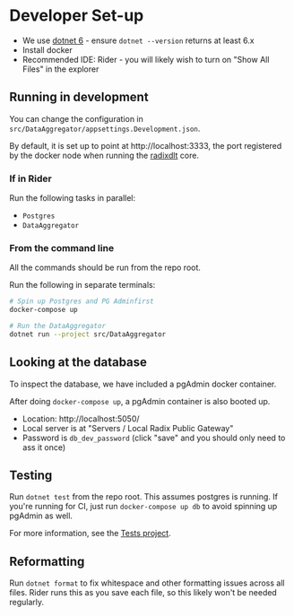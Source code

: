 # Developer Set-up

* We use [dotnet 6](https://dotnet.microsoft.com/download/dotnet/6.0) - ensure `dotnet --version` returns at least 6.x
* Install docker
* Recommended IDE: Rider - you will likely wish to turn on "Show All Files" in the explorer

## Running in development

You can change the configuration in `src/DataAggregator/appsettings.Development.json`.

By default, it is set up to point at http://localhost:3333, the port registered by the docker node when running the [radixdlt](https://github.com/radixdlt/radixdlt) core.

### If in Rider

Run the following tasks in parallel:

* `Postgres`
* `DataAggregator`

### From the command line

All the commands should be run from the repo root.

Run the following in separate terminals:

```bash
# Spin up Postgres and PG Adminfirst
docker-compose up
```

```bash
# Run the DataAggregator
dotnet run --project src/DataAggregator
```

## Looking at the database

To inspect the database, we have included a pgAdmin docker container.

After doing `docker-compose up`, a pgAdmin container is also booted up.

* Location: http://localhost:5050/
* Local server is at "Servers / Local Radix Public Gateway"
* Password is `db_dev_password` (click "save" and you should only need to ass it once)

## Testing

Run `dotnet test` from the repo root. This assumes postgres is running. If you're running for CI, just run `docker-compose up db` to avoid spinning up pgAdmin as well.

For more information, see the [Tests project](../../src/Tests).

## Reformatting

Run `dotnet format` to fix whitespace and other formatting issues across all files. Rider runs this as you save each file, so this likely won't be needed regularly.
